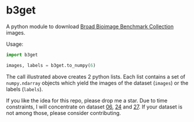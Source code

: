 # b3get

A python module to download [Broad Bioimage Benchmark Collection](https://data.broadinstitute.org/bbbc/image_sets.html) images.

Usage:

``` python
import b3get

images, labels = b3get.to_numpy(6)
```
The call illustrated above creates 2 python lists. Each list contains a set of `numpy.ndarray` objects which yield the images of the dataset (`images`) or the labels (`labels`). 

If you like the idea for this repo, please drop me a star. Due to time constraints, I will concentrate on dataset [06](https://data.broadinstitute.org/bbbc/BBBC006/), [24](https://data.broadinstitute.org/bbbc/BBBC024/) and [27](https://data.broadinstitute.org/bbbc/BBBC027/). If your dataset is not among those, please consider contributing.
